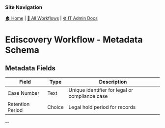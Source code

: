 <!-- description: Documentation about Ediscovery Workflow - Metadata Schema for Your Organization. -->

### Site Navigation
[🏠 Home](../../../../README.md) | [📂 All Workflows](../../../../users/users.md) | [⚙ IT Admin Docs](../../../README.md)

# Ediscovery Workflow - Metadata Schema

## **Metadata Fields**
| **Field**               | **Type**           | **Description** |
|-------------------------|-------------------|----------------|
| Case Number | Text | Unique identifier for legal or compliance case |
| Retention Period | Choice | Legal hold period for records |

--